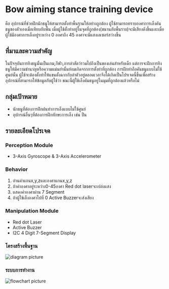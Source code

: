 # Bow aiming stance training  device
คือ อุปกรณ์ที่ช่วยฝึกนักธนูให้สามารถตั้งท่าพื้นฐานให้อย่างถูกต้อง ผู้ใช้สามารถทราบองศาการเล็งคันธนูของตัวเองเมื่อเทียบกับพื้น เมื่อผู้ใช้ตั้งท่าอยู่ในจุดที่ถูกต้อง(ขนานกับพื้นราบ)จะมีเสียงดังขึ้นและเมื่อผู้ใช้มีองศาการเล็งอยู่ระหว่าง 0 องศาถึง 45 องศาจะมีแสงเลเซอร์สว่างขึ้น

## ที่มาและความสำคัญ
ในปัจจุบันการยิงธนูนั้นเป็นเกม,กีฬา,การล่าสัตว์รวมไปถึงเป็นของเล่นสำหรับเด็ก แต่การจะฝึกการยิงธนูให้มีความชำนาญหรือความแม่นยำนั้นย่อมเกิดจากการตั้งท่าที่ถูกต้อง การฝึกท่าถือคันธนูแบบไม่ใช้ศูนย์นั้น ผู้ใช้จะต้องตั้งท่าให้แขนตั้งฉากกับลำตัวอยู่ตลอดเวลาจึงได้เกิดเป็นโปรเจคนี้ขึ้นเพื่อสร้างอุปกรณ์ที่สามารถให้ข้อมูลกับผู้ใช้ว่า ขณะนี้ผู้ใช้เล็งคันธนูอยู่ในมุมที่ถูกต้องแล้วหรือไม่

## กลุ่มเป้าหมาย
+ นักธนูที่ต้องการฝึกฝนท่าการเล็งแบบไม่ใช้ศูนย์ 
+ อุปกรณ์อื่นๆที่ต้องการฝึกทักษะการเล็ง เช่น ปืน

## รายละเอียดโปรเจค

### Perception Module
- 3-Axis Gyroscope & 3-Axis Accelerometer

### Behavior
1. อ่านค่าแกนx,y,zและองศาแกนx,y,z
2. ถ้าค่าองศาอยู่ระหว่าง0-45องศา Red dot laserจะเปล่งแสง
3. แสดงค่าองศาผ่าน 7 Segment
4. ถ้าผู้ใช้เล็งองศาไปที่ 0 Active Buzzerจะส่งเสียง

### Manipulation Module
- Red dot Laser
- Active Buzzer 
- I2C 4 Digit 7-Segment Display

### โครงสร้างพื้นฐาน
![diagram picture][diagram]

[diagram]: https://github.com/jojoeza10/Bow-training-device/blob/master/image/diagram.jpg "Diagram"

### ระบบการทำงาน 
![flowchart picture][flowchart]

[flowchart]: https://github.com/jojoeza10/Bow-training-device/blob/master/image/Flowchart.jpg "flowchart"

